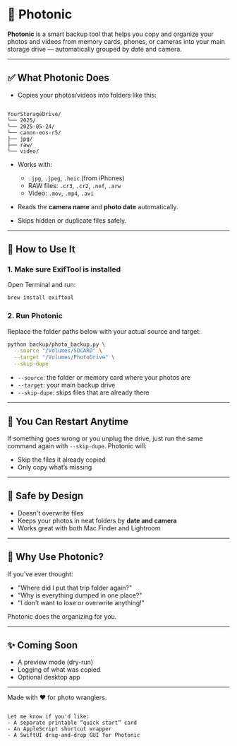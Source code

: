# 📸 Photonic

**Photonic** is a smart backup tool that helps you copy and organize your photos and videos from memory cards, phones, or cameras into your main storage drive — automatically grouped by date and camera.

---

## ✅ What Photonic Does

- Copies your photos/videos into folders like this:

```

YourStorageDrive/
└── 2025/
└── 2025-05-24/
└── canon-eos-r5/
├── jpg/
├── raw/
└── video/

```

- Works with:
  - `.jpg`, `.jpeg`, `.heic` (from iPhones)
  - RAW files: `.cr3`, `.cr2`, `.nef`, `.arw`
  - Video: `.mov`, `.mp4`, `.avi`

- Reads the **camera name** and **photo date** automatically.
- Skips hidden or duplicate files safely.

---

## 🚀 How to Use It

### 1. Make sure ExifTool is installed

Open Terminal and run:

```bash
brew install exiftool
````

### 2. Run Photonic

Replace the folder paths below with your actual source and target:

```bash
python backup/photo_backup.py \
  --source "/Volumes/SDCARD" \
  --target "/Volumes/PhotoDrive" \
  --skip-dupe
```

* `--source`: the folder or memory card where your photos are
* `--target`: your main backup drive
* `--skip-dupe`: skips files that are already there

---

## 🔄 You Can Restart Anytime

If something goes wrong or you unplug the drive, just run the same command again with `--skip-dupe`. Photonic will:

* Skip the files it already copied
* Only copy what’s missing

---

## 🧼 Safe by Design

* Doesn't overwrite files
* Keeps your photos in neat folders by **date and camera**
* Works great with both Mac Finder and Lightroom

---

## 🧠 Why Use Photonic?

If you've ever thought:

* "Where did I put that trip folder again?"
* "Why is everything dumped in one place?"
* "I don’t want to lose or overwrite anything!"

Photonic does the organizing for you.

---

## ✨ Coming Soon

* A preview mode (dry-run)
* Logging of what was copied
* Optional desktop app

---

Made with ❤️ for photo wranglers.

```

Let me know if you'd like:
- A separate printable “quick start” card
- An AppleScript shortcut wrapper
- A SwiftUI drag-and-drop GUI for Photonic

